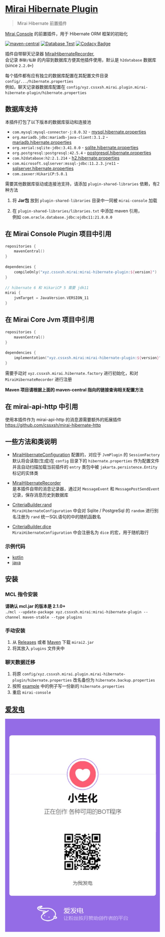 # [Mirai Hibernate Plugin](https://github.com/cssxsh/mirai-hibernate-plugin)

> Mirai Hibernate 前置插件

[Mirai Console](https://github.com/mamoe/mirai-console) 的前置插件，用于 Hibernate ORM 框架的初始化

[![maven-central](https://img.shields.io/maven-central/v/xyz.cssxsh.mirai/mirai-hibernate-plugin)](https://search.maven.org/artifact/xyz.cssxsh.mirai/mirai-hibernate-plugin)
[![Database Test](https://github.com/cssxsh/mirai-hibernate-plugin/actions/workflows/test.yml/badge.svg)](https://github.com/cssxsh/mirai-hibernate-plugin/actions/workflows/test.yml)
[![Codacy Badge](https://app.codacy.com/project/badge/Grade/f82572fd42324ce19df9d1639250127d)](https://www.codacy.com/gh/cssxsh/mirai-hibernate-plugin/dashboard?utm_source=github.com&amp;utm_medium=referral&amp;utm_content=cssxsh/mirai-hibernate-plugin&amp;utm_campaign=Badge_Grade)

插件自带聊天记录器 [MiraiHibernateRecorder](src/main/kotlin/xyz/cssxsh/mirai/hibernate/MiraiHibernateLoader.kt),  
会记录 `群聊/私聊` 的内容到数据库方便其他插件使用，默认是 `h2database` 数据库(since `2.2.0+`)  

每个插件都有应有独立的数据库配置在其配置文件目录 `config/.../hibernate.properties`  
例如，聊天记录器数据库配置在 `config/xyz.cssxsh.mirai.plugin.mirai-hibernate-plugin/hibernate.properties`

## 数据库支持

本插件打包了以下版本的数据库驱动和连接池

*   `com.mysql:mysql-connector-j:8.0.32` - [mysql.hibernate.properties](example/mysql.hibernate.properties)
*   `org.mariadb.jdbc:mariadb-java-client:3.1.2` - [mariadb.hibernate.properties](example/mariadb.hibernate.properties)
*   `org.xerial:sqlite-jdbc:3.41.0.0` - [sqlite.hibernate.properties](example/sqlite.hibernate.properties)
*   `org.postgresql:postgresql:42.5.4` - [postgresql.hibernate.properties](example/postgresql.hibernate.properties)
*   `com.h2database:h2:2.1.214` - [h2.hibernate.properties](example/h2.hibernate.properties)
*   `com.microsoft.sqlserver:mssql-jdbc:11.2.3.jre11` - [sqlserver.hibernate.properties](example/sqlserver.hibernate.properties)
*   `com.zaxxer:HikariCP:5.0.1`

需要其他数据库驱动或连接池支持，请添加 `plugin-shared-libraries` 依赖，有2种方法

1.  将 **Jar包** 放到 `plugin-shared-libraries` 目录中一同被 `mirai-console` 加载

2.  在 `plugin-shared-libraries/libraries.txt` 中添加 maven 引用，  
    例如 `com.oracle.database.jdbc:ojdbc11:21.8.0.0`

## 在 Mirai Console Plugin 项目中引用

```kotlin
repositories {
    mavenCentral()
}

dependencies {
    compileOnly("xyz.cssxsh.mirai:mirai-hibernate-plugin:${version}")
}

// hibernate 6 和 HikariCP 5 需要 jdk11
mirai {
    jvmTarget = JavaVersion.VERSION_11
}
```

## 在 Mirai Core Jvm 项目中引用

```kotlin
repositories {
    mavenCentral()
}

dependencies {
    implementation("xyz.cssxsh.mirai:mirai-hibernate-plugin:${version}")
}
```
需要手动对 `xyz.cssxsh.mirai.hibernate.factory` 进行初始化，和对 `MiraiHibernateRecorder` 进行注册

**Maven 项目请根据上面的 maven-central 指向的链接查询相关配置方法**

## 在 mirai-api-http 中引用

使用本插件作为 mirai-api-http 的消息源需要额外的拓展插件 <https://github.com/cssxsh/mirai-hibernate-http> 

## 一些方法和类说明

*   [MiraiHibernateConfiguration](src/main/kotlin/xyz/cssxsh/mirai/hibernate/MiraiHibernateConfiguration.kt)
    配置的，对应于 `JvmPlugin` 的 `SessionFactory`  
    默认将会读取(生成)在 `config` 目录下的 `hibernate.properties` 作为配置文件  
    并且自动扫描加载当前插件的 `entry` 类包中被 `jakarta.persistence.Entity` 标记的实体类

*   [MiraiHibernateRecorder](src/main/kotlin/xyz/cssxsh/mirai/hibernate/MiraiHibernateRecorder.kt)  
    是本插件自带的消息记录器，通过对 `MessageEvent` 和 `MessagePostSendEvent` 记录，保存消息历史到数据库

*   [CriteriaBuilder.rand](src/main/kotlin/xyz/cssxsh/hibernate/Criteria.kt)  
    `MiraiHibernateConfiguration` 中会对 Sqlite / PostgreSql 的 `random` 进行别名注册为 `rand` 统一SQL语句的中的随机函数名

*   [CriteriaBuilder.dice](src/main/kotlin/xyz/cssxsh/hibernate/Criteria.kt)  
    `MiraiHibernateConfiguration` 中会注册名为 `dice` 的宏，用于随机取行

### 示例代码

*   [kotlin](src/test/kotlin/xyz/cssxsh/mirai/test/MiraiHibernatePluginTest.kt)
*   [java](src/test/java/xyz/cssxsh/mirai/test/MiraiHibernateDemo.java)

## 安装

### MCL 指令安装

**请确认 mcl.jar 的版本是 2.1.0+**  
`./mcl --update-package xyz.cssxsh.mirai:mirai-hibernate-plugin --channel maven-stable --type plugins`

### 手动安装

1.  从 [Releases](https://github.com/cssxsh/mirai-hibernate-plugin/releases) 或者 [Maven](https://repo1.maven.org/maven2/xyz/cssxsh/mirai/mirai-hibernate-plugin/) 下载 `mirai2.jar`
2.  将其放入 `plugins` 文件夹中

### 聊天数据迁移

1.  将原 `config/xyz.cssxsh.mirai.plugin.mirai-hibernate-plugin/hibernate.properties` 改名备份为 `hibernate.backup.properties`
2.  按照 [example](example) 中的例子写一份新的 `hibernate.properties`
3.  重启 `mirai-console`

## [爱发电](https://afdian.net/@cssxsh)

![afdian](.github/afdian.jpg)